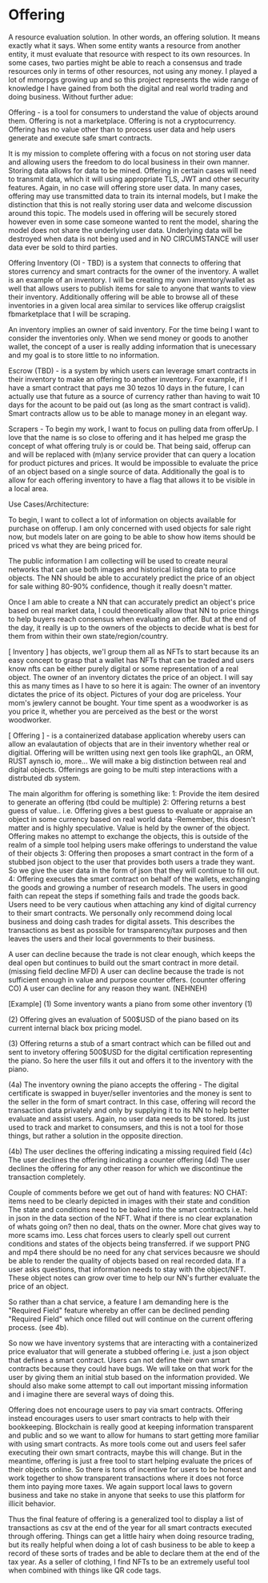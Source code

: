 # Offering

A resource evaluation solution. In other words, an offering solution. It means exactly what it says. When some entity wants a resource from another entity, it must evaluate that resource with respect to its own resources. In some cases, two parties might be able to reach a consensus and trade resources only in terms of other resources, not using any money. I played a lot of mmorpgs growing up and so this project represents the wide range of knowledge I have gained from both the digital and real world trading and doing business. Without further adue:

Offering - is a tool for consumers to understand the value of objects around them.  Offering is not a marketplace. Offering is not a cryptocurrency. Offering has no value other than to process user data and help users generate and execute safe smart contracts.

It is my mission to complete offering with a focus on not storing user data and allowing users the freedom to do local business in their own manner.  Storing data allows for data to be mined. Offering in certain cases will need to transmit data, which it will using appropriate TLS, JWT and other security features. Again, in no case will offering store user data. In many cases, offering may use transmitted data to train its internal models, but I make the distinction that this is not really storing user data and welcome discussion around this topic. The models used in offering will be securely stored however even in some case someone wanted to rent the model, sharing the model does not share the underlying user data. Underlying data will be destroyed when data is not being used and in NO CIRCUMSTANCE will user data ever be sold to third parties.

Offering Inventory (OI - TBD) is a system that connects to offering that stores currency and smart contracts for the owner of the inventory. A wallet is an example of an inventory. I will be creating my own inventory/wallet as well that allows users to publish items for sale to anyone that wants to view their inventory. Additionally offering will be able to browse all of these inventories in a given local area similar to services like offerup craigslist fbmarketplace that I will be scraping.

An inventory implies an owner of said inventory. For the time being I want to consider the inventories only. When we send money or goods to another wallet, the concept of a user is really adding information that is unecessary and my goal is to store little to no information. 

Escrow (TBD) - is a system by which users can leverage smart contracts in their inventory to make an offering to another inventory. For example, if I have a smart contract that pays me 30 tezos 10 days in the future, I can actually use that future as a source of currency rather than having to wait 10 days for the acount to be paid out (as long as the smart contract is valid).
Smart contracts allow us to be able to manage money in an elegant way.

Scrapers - To begin my work, I want to focus on pulling data from offerUp. I love that the name is so close to offering and it has helped me grasp the concept of what offering truly is or could be.
That being said, offerup can and will be replaced with (m)any service provider that can query a location for product pictures and prices. It would be impossible to evaluate the price of an object based on a single source of data. Additionally the goal is to allow for each offering inventory to have a flag that allows it to be visible in a local area.

Use Cases/Architecture:

To begin, I want to collect a lot of information on objects available for purchase on offerup. I am only concerned with used objects for sale right now, but models later on are going to be able to show how items should be priced vs what they are being priced for.

The public information I am collecting will be used to create neural networks that can use both images and historical listing data to price objects. The NN should be able to accurately predict the price of an object for sale withing 80-90% confidence, though it really doesn't matter.

Once I am able to create a NN that can accurately predict an object's price based on real market data, I could theoretically allow that NN to price things to help buyers reach consensus when evaluating an offer. But at the end of the day, it really is up to the owners of the objects to decide what is best for them from within their own state/region/country. 

[ Inventory ] has objects, we'l group them all as NFTs to start because its an easy concept to grasp that a wallet has NFTs that can be traded and users know nfts can be either purely digital or some representation of a real object. The owner of an inventory dictates the price of an object. I will say this as many times as I have to so here it is again: The owner of an inventory dictates the price of its object. Pictures of your dog are priceless. Your mom's jewlery cannot be bought. Your time spent as a woodworker is as you price it, whether you are perceived as the best or the worst woodworker.

[ Offering ] - is a containerized database application whereby users can allow an evalautation of objects that are in their inventory whether real or digitial. Offering will be written using next gen tools like graphQL, an ORM, RUST aynsch io, more...  We will make a big distinction between real and digital objects. Offerings are going to be multi step interactions with a distrbuted db system. 

The main algorithm for offering is something like:
1: Provide the item desired to generate an offering (tbd could be multiple)
2: Offering returns a best guess of value.. i.e. Offering gives a best guess to evaluate or appraise an object in some currency based on real world data
  -Remember, this doesn't matter and is highly speculative. Value is held by the owner of the object. Offering makes no attempt to exchange the objects, this is outside of the realm of a simple tool helping users make offerings to understand the value of their objects
3: Offering then proposes a smart contract in the form of a stubbed json object to the user that provides both users a trade they want. So we give the user data in the form of json that they will continue to fill out. 
4: Offering executes the smart contract on behalf of the wallets, exchanging the goods and growing a number of research models. The users in good faith can repeat the steps if something fails and trade the goods back. Users need to be very cautious when attaching any kind of digital currency to their smart contracts. We personally only recommend doing local business and doing cash trades for digital assets. This describes the transactions as best as possible for transparency/tax purposes and then leaves the users and their local governments to their business.

A user can decline because the trade is not clear enough, which keeps the deal open but continues to build out the smart contract in more detail. (missing field decline MFD)
A user can decline because the trade is not sufficient enough in value and purpose counter offers. (counter offering CO)
A user can decline for any reason they want. (NEHNEH)

[Example]
(1) Some inventory wants a piano from some other inventory (1)

(2) Offering gives an evaluation of 500$USD of the piano based on its current internal black box pricing model. 

(3) Offering returns a stub of a smart contract which can be filled out and sent to invetory offering 500$USD for the digital certification representing the piano. So here the user fills it out and offers it to the inventory with the piano.

(4a) The inventory owning the piano accepts the offering - The digital certificate is swapped in buyer/seller inventories and the money is sent to the seller in the form of smart contract. In this case, offering will record the transaction data privately and only by supplying it to its NN to help better evaluate and assist users. Again, no user data needs to be stored. Its just used to track and market to consumsers, and this is not a tool for those things, but rather a solution in the opposite direction.

(4b) The user declines the offering indicating a missing required field
(4c) The user declines the offering indicating a counter offering
(4d) The user declines the offering for any other reason for which we discontinue the transaction completely.

Couple of comments before we get out of hand with features:
NO CHAT: items need to be clearly depicted in images with their state and condition
The state and conditions need to be baked into the smart contracts i.e. held in json in the data section of the NFT. What if there is no clear explanation of whats going on? then no deal, thats on the owner. More chat gives way to more scams imo. Less chat forces users to clearly spell out current conditions and states of the objects being transferred. if we support PNG and mp4 there should be no need for any chat services becausre we should be able to render the quality of objects based on real recorded data. If a user asks questions, that information needs to stay with the object/NFT. These object notes can grow over time to help our NN's further evaluate the price of an object. 

So rather than a chat service, a feature I am demanding here is the "Required Field" feature whereby an offer can be declined pending "Required Field" which once filled out will continue on the current offering process. (see 4b).

So now we have inventory systems that are interacting with a containerized price evaluator that will generate a stubbed offering i.e.  just a json object that defines a smart contract. Users can not define their own smart contracts because they could have bugs. We will take on that work for the user by giving them an initial stub based on the information provided. We should also make some attempt to call out important missing information and i imagine there are several ways of doing this. 

Offering does not encourage users to pay via smart contracts. Offering instead encourages users to user smart contracts to help with their bookkeeping. Blockchain is really good at keeping information transparent and public and so we want to allow for humans to start getting more familiar with using smart contracts. As more tools come out and users feel safer executing their own smart contracts, maybe this will change. But in the meantime, offering is just a free tool to start helping evaluate the prices of their objects online. So there is tons of incentive for users to be honest and work together to show transparent transactions where it does not force them into paying more taxes. We again support local laws to govern business and take no stake in anyone that seeks to use this platform for illicit behavior.

Thus the final feature of offering is a generalized tool to display a list of transactions as csv at the end of the year for all smart contracts executed through offering. Things can get a little hairy when doing resource trading, but its really helpful when doing a lot of cash business to be able to keep a record of these sorts of trades and be able to declare them at the end of the tax year. As a seller of clothing, I find NFTs to be an extremely useful tool when combined with things like QR code tags. 









